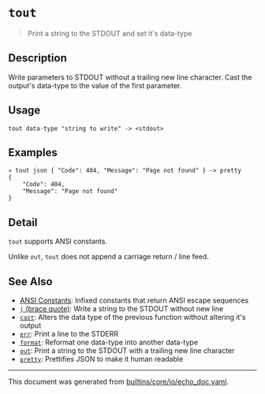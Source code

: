 # `tout`

> Print a string to the STDOUT and set it's data-type

## Description

Write parameters to STDOUT without a trailing new line character. Cast the
output's data-type to the value of the first parameter.

## Usage

```
tout data-type "string to write" -> <stdout>
```

## Examples

```
» tout json { "Code": 404, "Message": "Page not found" } -> pretty
{
    "Code": 404,
    "Message": "Page not found"
}
```

## Detail

`tout` supports ANSI constants.

Unlike `out`, `tout` does not append a carriage return / line feed.

## See Also

* [ANSI Constants](../user-guide/ansi.md):
  Infixed constants that return ANSI escape sequences
* [`(` (brace quote)](../commands/brace-quote.md):
  Write a string to the STDOUT without new line
* [`cast`](../commands/cast.md):
  Alters the data type of the previous function without altering it's output
* [`err`](../commands/err.md):
  Print a line to the STDERR
* [`format`](../commands/format.md):
  Reformat one data-type into another data-type
* [`out`](../commands/out.md):
  Print a string to the STDOUT with a trailing new line character
* [`pretty`](../commands/pretty.md):
  Prettifies JSON to make it human readable

<hr/>

This document was generated from [builtins/core/io/echo_doc.yaml](https://github.com/lmorg/murex/blob/master/builtins/core/io/echo_doc.yaml).
